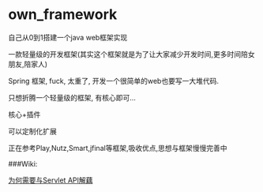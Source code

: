# own_framework
自己从0到1搭建一个java web框架实现

一款轻量级的开发框架(其实这个框架就是为了让大家减少开发时间,更多时间陪女朋友,陪家人)


Spring 框架, fuck, 太重了, 开发一个很简单的web也要写一大堆代码.

只想折腾一个轻量级的框架, 有核心即可...

核心+插件

可以定制化扩展

正在参考Play,Nutz,Smart,jfinal等框架,吸收优点,思想与框架慢慢完善中



###Wiki:


[为何需要与Servlet API解藕](https://github.com/edagarli/own_framework/wiki/%E4%B8%BA%E4%BD%95%E9%9C%80%E8%A6%81%E4%B8%8EServlet-API%E8%A7%A3%E8%97%95)